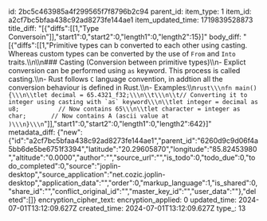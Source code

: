 id: 2bc5c463985a4f299565f7f8796b2c94
parent_id: 
item_type: 1
item_id: a2cf7bc5bfaa438c92ad8273fe144ae1
item_updated_time: 1719839528873
title_diff: "[{\"diffs\":[[1,\"Type Conversoin\"]],\"start1\":0,\"start2\":0,\"length1\":0,\"length2\":15}]"
body_diff: "[{\"diffs\":[[1,\"Primitive types can b converted to each other using casting. Whereas custom types can be converted by the use of `From` and `Into` traits.\\\n\\\n### Casting (Conversion between primitive types)\\\n- Explict conversion can be performed using `as` keyword. This process is called casting.\\\n- Rust follows `C`  language convention, in addtion all the conversion behaviour is defined in Rust.\\\n- Examples:\\\n```rust\\\nfn main(){\\\n\\tlet decimal = 65.4321_f32;\\\n\\t\\\n\\t// Converting it to integer using casting with `as` keyword\\\n\\tlet integer = decimal as u8;           // Now contains 65\\\n\\tlet character = integer as char;       // Now contains A (ascii value at )\\\n}\\\n```\"]],\"start1\":0,\"start2\":0,\"length1\":0,\"length2\":642}]"
metadata_diff: {"new":{"id":"a2cf7bc5bfaa438c92ad8273fe144ae1","parent_id":"6260d9c9d06f4a5bb6de5be6751f3394","latitude":"20.29605870","longitude":"85.82453980","altitude":"0.0000","author":"","source_url":"","is_todo":0,"todo_due":0,"todo_completed":0,"source":"joplin-desktop","source_application":"net.cozic.joplin-desktop","application_data":"","order":0,"markup_language":1,"is_shared":0,"share_id":"","conflict_original_id":"","master_key_id":"","user_data":""},"deleted":[]}
encryption_cipher_text: 
encryption_applied: 0
updated_time: 2024-07-01T13:12:09.627Z
created_time: 2024-07-01T13:12:09.627Z
type_: 13